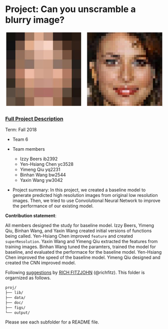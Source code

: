 # Project: Can you unscramble a blurry image? 
![image](figs/example.png)

### [Full Project Description](doc/project3_desc.md)

Term: Fall 2018

+ Team 6
+ Team members
	+ Izzy Beers ib2392
	+ Yen-Hsiang Chen yc3528
	+ Yimeng Qiu yq2231
	+ Binhan Wang bw2544
	+ Yaxin Wang yw3042

+ Project summary: In this project, we created a baseline model to generate predicted high resolution images from original low resolution images. Then, we tried to use Convolutional Neural Network to improve the performance of our existing model.
	
**Contribution statement**:

All members designed the study for baseline model. Izzy Beers, Yimeng Qiu, Binhan Wang, and Yaxin Wang created initial versions of functions being called. Yen-Hsiang Chen improved `feature` and created `superResolution`. Yaxin Wang and Yimeng Qiu extracted the features from training images. Binhan Wang tuned the paramters, trained the model for baseline, and evaluated the performace for the baseline model. Yen-Hsiang Chen improved the speed of the baseline model. Yimeng Qiu designed and created the CNN improved model.

Following [suggestions](http://nicercode.github.io/blog/2013-04-05-projects/) by [RICH FITZJOHN](http://nicercode.github.io/about/#Team) (@richfitz). This folder is orgarnized as follows.

```
proj/
├── lib/
├── data/
├── doc/
├── figs/
└── output/
```

Please see each subfolder for a README file.
